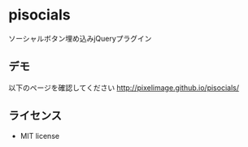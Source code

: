 # pisocials
ソーシャルボタン埋め込みjQueryプラグイン

## デモ
以下のページを確認してください
http://pixelimage.github.io/pisocials/

## ライセンス
- MIT license
